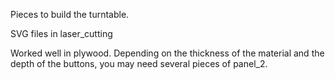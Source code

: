 Pieces to build the turntable.

SVG files in laser_cutting

Worked well in plywood. Depending on the thickness of the material and the depth of the buttons, you may need several pieces of panel_2.
